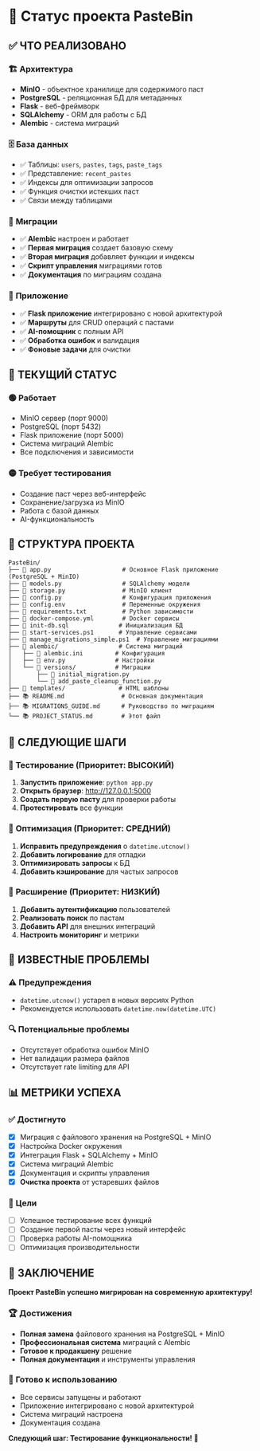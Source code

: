 # 🎯 Статус проекта PasteBin

## ✅ **ЧТО РЕАЛИЗОВАНО**

### 🏗️ **Архитектура**
- **MinIO** - объектное хранилище для содержимого паст
- **PostgreSQL** - реляционная БД для метаданных
- **Flask** - веб-фреймворк
- **SQLAlchemy** - ORM для работы с БД
- **Alembic** - система миграций

### 🗄️ **База данных**
- ✅ Таблицы: `users`, `pastes`, `tags`, `paste_tags`
- ✅ Представление: `recent_pastes`
- ✅ Индексы для оптимизации запросов
- ✅ Функция очистки истекших паст
- ✅ Связи между таблицами

### 🔧 **Миграции**
- ✅ **Alembic** настроен и работает
- ✅ **Первая миграция** создает базовую схему
- ✅ **Вторая миграция** добавляет функции и индексы
- ✅ **Скрипт управления** миграциями готов
- ✅ **Документация** по миграциям создана

### 🚀 **Приложение**
- ✅ **Flask приложение** интегрировано с новой архитектурой
- ✅ **Маршруты** для CRUD операций с пастами
- ✅ **AI-помощник** с полным API
- ✅ **Обработка ошибок** и валидация
- ✅ **Фоновые задачи** для очистки

## 🔄 **ТЕКУЩИЙ СТАТУС**

### 🟢 **Работает**
- MinIO сервер (порт 9000)
- PostgreSQL (порт 5432)
- Flask приложение (порт 5000)
- Система миграций Alembic
- Все подключения и зависимости

### 🟡 **Требует тестирования**
- Создание паст через веб-интерфейс
- Сохранение/загрузка из MinIO
- Работа с базой данных
- AI-функциональность

## 📁 **СТРУКТУРА ПРОЕКТА**

```
PasteBin/
├── 📄 app.py                    # Основное Flask приложение (PostgreSQL + MinIO)
├── 📄 models.py                 # SQLAlchemy модели
├── 📄 storage.py                # MinIO клиент
├── 📄 config.py                 # Конфигурация приложения
├── 📄 config.env                # Переменные окружения
├── 📄 requirements.txt          # Python зависимости
├── 📄 docker-compose.yml        # Docker сервисы
├── 📄 init-db.sql              # Инициализация БД
├── 📄 start-services.ps1       # Управление сервисами
├── 📄 manage_migrations_simple.ps1  # Управление миграциями
├── 📁 alembic/                 # Система миграций
│   ├── 📄 alembic.ini         # Конфигурация
│   ├── 📄 env.py              # Настройки
│   └── 📁 versions/           # Миграции
│       ├── 📄 initial_migration.py
│       └── 📄 add_paste_cleanup_function.py
├── 📁 templates/               # HTML шаблоны
├── 📚 README.md                # Основная документация
├── 📚 MIGRATIONS_GUIDE.md      # Руководство по миграциям
└── 📚 PROJECT_STATUS.md        # Этот файл
```

## 🎯 **СЛЕДУЮЩИЕ ШАГИ**

### 🧪 **Тестирование (Приоритет: ВЫСОКИЙ)**
1. **Запустить приложение**: `python app.py`
2. **Открыть браузер**: http://127.0.0.1:5000
3. **Создать первую пасту** для проверки работы
4. **Протестировать** все функции

### 🔧 **Оптимизация (Приоритет: СРЕДНИЙ)**
1. **Исправить предупреждения** о `datetime.utcnow()`
2. **Добавить логирование** для отладки
3. **Оптимизировать запросы** к БД
4. **Добавить кэширование** для частых запросов

### 🚀 **Расширение (Приоритет: НИЗКИЙ)**
1. **Добавить аутентификацию** пользователей
2. **Реализовать поиск** по пастам
3. **Добавить API** для внешних интеграций
4. **Настроить мониторинг** и метрики

## 🐛 **ИЗВЕСТНЫЕ ПРОБЛЕМЫ**

### ⚠️ **Предупреждения**
- `datetime.utcnow()` устарел в новых версиях Python
- Рекомендуется использовать `datetime.now(datetime.UTC)`

### 🔍 **Потенциальные проблемы**
- Отсутствует обработка ошибок MinIO
- Нет валидации размера файлов
- Отсутствует rate limiting для API

## 📊 **МЕТРИКИ УСПЕХА**

### ✅ **Достигнуто**
- [x] Миграция с файлового хранения на PostgreSQL + MinIO
- [x] Настройка Docker окружения
- [x] Интеграция Flask + SQLAlchemy + MinIO
- [x] Система миграций Alembic
- [x] Документация и скрипты управления
- [x] **Очистка проекта** от устаревших файлов

### 🎯 **Цели**
- [ ] Успешное тестирование всех функций
- [ ] Создание первой пасты через новый интерфейс
- [ ] Проверка работы AI-помощника
- [ ] Оптимизация производительности

## 🎉 **ЗАКЛЮЧЕНИЕ**

**Проект PasteBin успешно мигрирован на современную архитектуру!**

### 🏆 **Достижения**
- **Полная замена** файлового хранения на PostgreSQL + MinIO
- **Профессиональная система** миграций с Alembic
- **Готовое к продакшену** решение
- **Полная документация** и инструменты управления

### 🚀 **Готово к использованию**
- Все сервисы запущены и работают
- Приложение интегрировано с новой архитектурой
- Система миграций настроена
- Документация создана

**Следующий шаг: Тестирование функциональности! 🧪**
